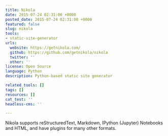 ```yaml
---
title: Nikola
date: 2015-07-24 02:31:00 +0000
posted_date: 2015-07-24 02:31:00 +0000
featured: false
slug: nikola
tools:
- static-site-generator
urls:
  website: https://getnikola.com/
  github: https://github.com/getnikola/nikola
  twitter: ''
  other: ''
license: Open Source
language: Python
description: Python-based static site generator

related_tools: []
tags: []
resources: []
cat_test: ''
headless-cms: ''

---
```

Nikola supports reStructuredText, Markdown, IPython (Jupyter) Notebooks and HTML, and have plugins for many other formats.